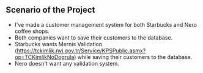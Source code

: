 ## Scenario of the Project

- I've made a customer management system for both Starbucks and Nero coffee shops.
- Both companies want to save their customers to the database.
- Starbucks wants Mernis Validation (https://tckimlik.nvi.gov.tr/Service/KPSPublic.asmx?op=TCKimlikNoDogrula) while saving their customers to the database.
- Nero doesn't want any validation system.

